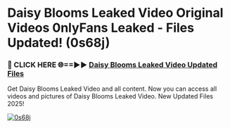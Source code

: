 # Daisy Blooms Leaked Video Original Videos 0nlyFans Leaked - Files Updated! (0s68j)

<h3>🔴 CLICK HERE 🌐==►► <a href="https://tinyurl.com/2jnfzry5" rel="nofollow">Daisy Blooms Leaked Video Updated Files</a></h3>

Get Daisy Blooms Leaked Video and all content. Now you can access all videos and pictures of Daisy Blooms Leaked Video. New Updated Files 2025!

[![0s68j](https://i.imgur.com/GyGTBgg.gif)](https://tinyurl.com/2jnfzry5)
